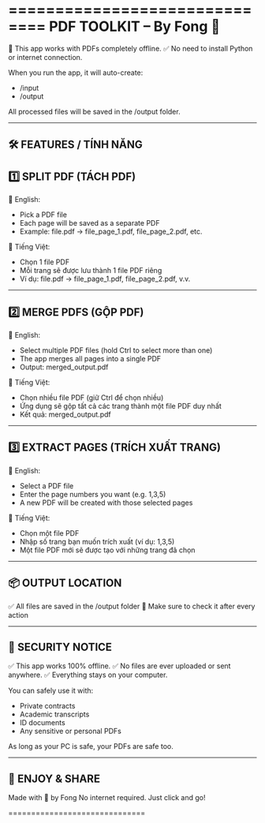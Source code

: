 ==============================
PDF TOOLKIT – By Fong 💼
==============================

📁 This app works with PDFs completely offline. 
✅ No need to install Python or internet connection.

When you run the app, it will auto-create:
- /input
- /output

All processed files will be saved in the /output folder.

------------------------------
🛠 FEATURES / TÍNH NĂNG
------------------------------

1️⃣ SPLIT PDF (TÁCH PDF)
------------------------------
📌 English:
- Pick a PDF file
- Each page will be saved as a separate PDF
- Example: file.pdf → file_page_1.pdf, file_page_2.pdf, etc.

📌 Tiếng Việt:
- Chọn 1 file PDF
- Mỗi trang sẽ được lưu thành 1 file PDF riêng
- Ví dụ: file.pdf → file_page_1.pdf, file_page_2.pdf, v.v.

---

2️⃣ MERGE PDFS (GỘP PDF)
------------------------------
📌 English:
- Select multiple PDF files (hold Ctrl to select more than one)
- The app merges all pages into a single PDF
- Output: merged_output.pdf

📌 Tiếng Việt:
- Chọn nhiều file PDF (giữ Ctrl để chọn nhiều)
- Ứng dụng sẽ gộp tất cả các trang thành một file PDF duy nhất
- Kết quả: merged_output.pdf

---

3️⃣ EXTRACT PAGES (TRÍCH XUẤT TRANG)
------------------------------
📌 English:
- Select a PDF file
- Enter the page numbers you want (e.g. 1,3,5)
- A new PDF will be created with those selected pages

📌 Tiếng Việt:
- Chọn một file PDF
- Nhập số trang bạn muốn trích xuất (ví dụ: 1,3,5)
- Một file PDF mới sẽ được tạo với những trang đã chọn

------------------------------
📦 OUTPUT LOCATION
------------------------------
✅ All files are saved in the /output folder
📂 Make sure to check it after every action

------------------------------
🔐 SECURITY NOTICE
------------------------------
✅ This app works 100% offline.
✅ No files are ever uploaded or sent anywhere.
✅ Everything stays on your computer.

You can safely use it with:
- Private contracts
- Academic transcripts
- ID documents
- Any sensitive or personal PDFs

As long as your PC is safe, your PDFs are safe too.

------------------------------
🎉 ENJOY & SHARE
------------------------------
Made with 💚 by Fong
No internet required. Just click and go!

==============================
